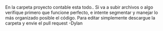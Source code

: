 En la carpeta proyecto contable esta todo..
Si va a subir archivos o algo verifique primero que funcione perfecto, e intente segmentar y manejar lo más organizado posible el código.
Para editar simplemente descargue la carpeta y envie el pull request
  -Dylan
